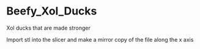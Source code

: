# Beefy_Xol_Ducks
 Xol ducks that are made stronger 

 Import stl into the slicer and make a mirror copy of the file along the x axis 
